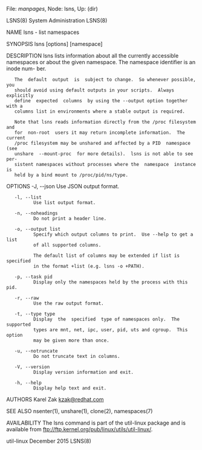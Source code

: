 File: *manpages*,  Node: lsns,  Up: (dir)


LSNS(8)                      System Administration                     LSNS(8)



NAME
       lsns - list namespaces

SYNOPSIS
       lsns [options] [namespace]


DESCRIPTION
       lsns lists information about all the currently accessible namespaces or
       about the given namespace.  The namespace identifier is an  inode  num-
       ber.

       The  default  output  is  subject to change.  So whenever possible, you
       should avoid using default outputs in your scripts.  Always  explicitly
       define  expected  columns  by using the --output option together with a
       columns list in environments where a stable output is required.

       Note that lsns reads information directly from the /proc filesystem and
       for  non-root  users it may return incomplete information.  The current
       /proc filesystem may be unshared and affected by a PID  namespace  (see
       unshare  --mount-proc  for more details).  lsns is not able to see per-
       sistent namespaces without processes where the  namespace  instance  is
       held by a bind mount to /proc/pid/ns/type.


OPTIONS
       -J, --json
              Use JSON output format.

       -l, --list
              Use list output format.

       -n, --noheadings
              Do not print a header line.

       -o, --output list
              Specify which output columns to print.  Use --help to get a list
              of all supported columns.

              The default list of columns may be extended if list is specified
              in the format +list (e.g. lsns -o +PATH).

       -p, --task pid
              Display only the namespaces held by the process with this pid.

       -r, --raw
              Use the raw output format.

       -t, --type type
              Display  the  specified  type of namespaces only.  The supported
              types are mnt, net, ipc, user, pid, uts and cgroup.  This option
              may be given more than once.

       -u, --notruncate
              Do not truncate text in columns.

       -V, --version
              Display version information and exit.

       -h, --help
              Display help text and exit.


AUTHORS
       Karel Zak <kzak@redhat.com>


SEE ALSO
       nsenter(1), unshare(1), clone(2), namespaces(7)


AVAILABILITY
       The  lsns  command  is  part of the util-linux package and is available
       from ftp://ftp.kernel.org/pub/linux/utils/util-linux/.



util-linux                       December 2015                         LSNS(8)
